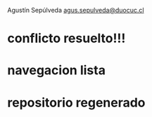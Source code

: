 Agustín Sepúlveda
agus.sepulveda@duocuc.cl
# conflicto resuelto!!!
# navegacion lista
# repositorio regenerado